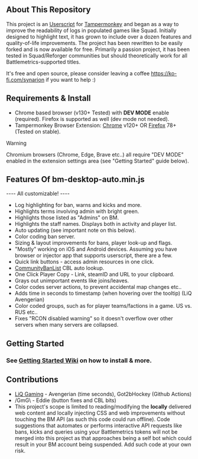 ## About This Repository
This project is an [Userscript](https://en.wikipedia.org/wiki/Userscript) for [Tampermonkey](https://www.tampermonkey.net/) and began as a way to improve the readability of logs in populated games like Squad. Initially designed to highlight text, it has grown to include over a dozen features and quality-of-life improvements. The project has been rewritten to be easily forked and is now available for free. Primarily a passion project, it has been tested in Squad/Reforger communities but should theoretically work for all Battlemetrics-supported titles.

It's free and open source, please consider leaving a coffee https://ko-fi.com/synarion if you want to help :)

## Requirements & Install
- Chrome based browser (v130+ Tested) with **DEV MODE** enable (required).  Firefox is supported as well (dev mode not needed).
- Tampermonkey Browser Extension: [Chrome](https://chromewebstore.google.com/detail/tampermonkey/dhdgffkkebhmkfjojejmpbldmpobfkfo?hl=en&pli=1) v120+ OR [Firefox](https://addons.mozilla.org/en-US/firefox/addon/tampermonkey/) 78+ (Tested on stable). 

> [!WARNING]
> Chromium browsers (Chrome, Edge, Brave etc..) all require "DEV MODE" enabled in the extension settings area (see "Getting Started" guide below).

## Features Of bm-desktop-auto.min.js
---- All customizable! ----
* Log highlighting for ban, warns and kicks and more.
* Highlights terms involving admin with bright green.
* Highlights those listed as "Admins" on BM.
* Highlights the staff names. Displays both in activity and player list.
* Auto updating (see important note on this below). 
* Color coding ban server.
* Sizing & layout improvements for bans, player look-up and flags.
* "Mostly" working on iOS and Android devices. Assuming you have browser or injector app that supports userscript, there are a few.
* Quick link buttons - access admin resources in one click.
* [CommunityBanList](https://communitybanlist.com/) CBL auto lookup.
* One Click Player Copy - Link, steamID and URL to your clipboard.
* Grays out unimportant events like joins/leaves.
* Color codes server actions, to prevent accidental map changes etc..
* Adds time in seconds to timestamp (when hovering over the tooltip) (LiQ Avengerian)
* Color coded groups, such as for player teams/factions in a game. US vs. RUS etc..
* Fixes "RCON disabled warning" so it doesn't overflow over other servers when many servers are collapsed.

## Getting Started 
### See [Getting Started Wiki](https://github.com/Synarious/bm-userscript/wiki ) on how to install & more.

## Contributions
- [LiQ Gaming](https://liqgaming.com/#/) - Avengerian (time seconds), Got2bHockey (Github Actions)
- /GmG\ - Eddie (button fixes and CBL bits)
- This project's scope is limited to reading/modifying the **locally** delivered web content and locally injecting CSS and web improvements without touching the BM API (as such this code could run offline). Code suggestions that automates or performs interactive API requests like bans, kicks and queries using your Battlemetrics tokens will not be merged into this project as that approaches being a self bot which could result in your BM account being suspended. Add such code at your own risk.
